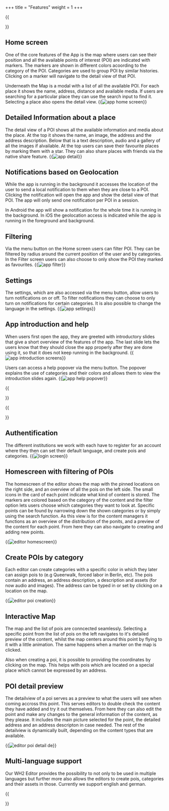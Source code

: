 +++
title = "Features"
weight = 1
+++

{{<section title="App">}}

[//]: # (TODO: add screenshots)

## Home screen

One of the core features of the App is the map where users can see their position and all the available points of interest (POI) are indicated with markers. The markers are shown in different colors acoording to the category of the POI. Categories are used to group POI by similar histories. Clicking on a marker will navigate to the detail view of that POI.

Underneath the Map is a modal with a list of all the available POI. For each place it shows the name, address, distance and available media. If users are searching for a particular place they can use the search input to find it. Selecting a place also opens the detail view.
{{<image src="app-home.gif" alt="app home screen" caption="Home Screen">}}

## Detailed Information about a place

The detail view of a POI shows all the available information and media about the place. At the top it shows the name, an image, the address and the address description. Below that is a text description, audio and a gallery of all the images if alvailable.
At the top users can save their favourite places by marking them with a star. They can also share places with friends via the native share feature.
{{<image src="app-detail.gif" alt="app detail" caption="Detail View">}}

## Notifications based on Geolocation

While the app is running in the background it accesses the location of the user to send a local notification to them when they are close to a POI. Clicking the notification will open the app and show the detail view of that POI. The app will only send one notification per POI in a session.

In Android the app will show a notification for the whole time it is running in the background. In iOS the geolocation access is indicated while the app is running in the foreground and background.

## Filtering

Via the menu button on the Home screen users can filter POI. They can be filtered by radius around the current position of the user and by categories. In the Filter screen users can also choose to only show the POI they marked as favourites.
{{<image src="app-filter.gif" alt="app filter" caption="Filter">}}

## Settings

The settings, which are also accessed via the menu button, allow users to turn notifications on or off. To filter notifications they can choose to only turn on notifications for certain categories. It is also possible to change the language in the settings.
{{<image src="app-settings.gif" alt="app settings" caption="Settings">}}


## App introduction and help

When users first open the app, they are greeted with introductory slides that give a short overview of the features of the app. The last slide lets the users know that they should close the app properly after they are done using it, so that it does not keep running in the background.
{{<image src="app-walkthrough.gif" alt="app introduction screens" caption="Introduction">}}

Users can access a help popover via the menu button. The popover explains the use of categories and their colors and allows them to view the introduction slides again.
{{<image src="app-help.gif" alt="app help popover" caption="Help Popover">}}

{{</section>}}

{{<section title="Editor">}}

## Authentification

The different institutions we work with each have to register for an account where they then can set their default language, and create pois and categories.
{{<image src="authentification.PNG" alt="login screen" caption="Login Screen">}}

## Homescreen with filtering of POIs
The homescreen of the editor shows the map with the pinned locations on the right side, and an overview of all the pois on the left side. The small icons in the card of each point indicate what kind of content is stored. The markers are colored based on the category of the content and the filter option lets users choose which categories they want to look at. Specific points can be found by narrowing down the shown categories or by simply using the search function. As this view is for the content managers it functions as an overview of the distribution of the ponits, and a preview of the content for each point. From here they can also navigate to creating and adding new points.

{{<image src="editor-home.PNG" alt="editor homescreen" caption="Homescreen">}}

## Create POIs by category
Each editor can create categories with a specific color in which they later can assign pois to (e.g Queerwalk, forced labor in Berlin, etc). The pois contain an address, an address description, a description and assets (for now audio and images). The address can be typed in or set by clicking on a location on the map.

{{<image src="poi-creation.PNG" alt="editor poi creation" caption="POI Creation">}}

## Interactive Map
The map and the list of pois are conncected seamlessly. Selecting a specific point from the list of pois on the left navigates to it's detailed preview of the content, whilst the map centers around this point by flying to it with a little animation. The same happens when a marker on the map is clicked.

Also when creating a poi, it is possible to providing the coordinates by clicking on the map. This helps with pois which are located on a special place which cannot be expressed by an address.

## POI detail preview
The detailview of a poi serves as a preview to what the users will see when coming accross this point. This serves editors to double check the content they have added and try it out themselves. From here they can also edit the point and make any changes to the general information of the content, as they please. 
It includes the main picture selected for the point, the detailed address and an address descripton in case needed. The rest of the detailview is dynamically built, depending on the content types that are available. 

{{<image src="poi-detail-de.PNG" alt="editor poi detail de" caption="German">}}

## Multi-language support

Our WH2 Editor provides the possibility to not only to be used in multiple languages but further more also allows the editors to create pois, categories and their assets in those. Currently we support english and german.

{{</section>}}
